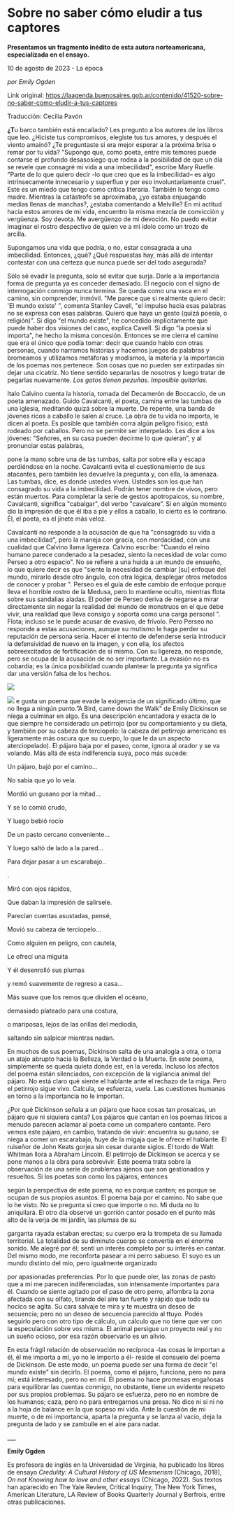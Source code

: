 # Sobre no saber cómo eludir a tus captores

**Presentamos un fragmento inédito de esta autora norteamericana, especializada en el ensayo.**

10 de agosto de 2023 - La época

_por Emily Ogden_

Link original: https://laagenda.buenosaires.gob.ar/contenido/41520-sobre-no-saber-como-eludir-a-tus-captores



Traducción: Cecilia Pavón




**¿T**u barco también está encallado? Les pregunto a los autores de los libros que leo. ¿Hiciste tus compromisos, elegiste tus tus amores, y después el viento amainó? ¿Te preguntaste si era mejor esperar a la próxima brisa o remar por tu vida? "Supongo que, como poeta, entre mis temores puede contarse el profundo desasosiego que rodea a la posibilidad de que un día se revele que consagré mi vida a una imbecilidad", escribe Mary Ruefle. "Parte de lo que quiero decir -lo que creo que es la imbecilidad– es algo intrínsecamente innecesario y superfluo y por eso involuntariamente cruel". Este es un miedo que tengo como crítica literaria. También lo tengo como madre. Mientras la catástrofe se aproximaba, ¿yo estaba enjuagando medias llenas de manchas?, ¿estaba comentando a Melville? En mi actitud hacia estos amores de mi vida, encuentro la misma mezcla de convicción y vergüenza. Soy devota. Me avergüenzo de mi devoción. No puedo evitar imaginar el rostro despectivo de quien ve a mi ídolo como un trozo de arcilla.




Supongamos una vida que podría, o no, estar consagrada a una imbecilidad. Entonces, ¿qué? ¿Qué respuestas hay, más allá de intentar contestar con una certeza que nunca puede ser del todo asegurada?




Sólo sé evadir la pregunta, solo sé evitar que surja. Darle a la importancia forma de pregunta ya es conceder demasiado. El negocio con el signo de interrogación conmigo nunca termina. Se queda como una vaca en el camino, sin comprender, inmóvil. "Me parece que si realmente quiero decir: 'El mundo existe' ", comenta Stanley Cavell, "el impulso hacia esas palabras no se expresa con esas palabras. Quiero que haya un gesto (quizá poesía, o religión)". Si digo "el mundo existe", he concedido implícitamente que puede haber dos visiones del caso, explica Cavell. Si digo "la poesía sí importa", he hecho la misma concesión. Entonces se me cierra el camino que era el único que podía tomar: decir que cuando hablo con otras personas, cuando narramos historias y hacemos juegos de palabras y bromeamos y utilizamos metáforas y modismos, la materia y la importancia de los poemas nos pertenece. Son cosas que no pueden ser extirpadas sin dejar una cicatriz. No tiene sentido separarlas de nosotros y luego tratar de pegarlas nuevamente. *Los gatos tienen pezuñas. Imposible quitarlas.*




Italo Calvino cuenta la historia, tomada del Decamerón de Boccaccio, de un poeta amenazado. Guido Cavalcanti, el poeta, camina entre las tumbas de una iglesia, meditando quizá sobre la muerte. De repente, una banda de jóvenes ricos a caballo le salen al cruce. La obra de tu vida no importa, le dicen al poeta. Es posible que también corra algún peligro físico; está rodeado por caballos. Pero no se permite ser interpelado. Les dice a los jóvenes: "Señores, en su casa pueden decirme lo que quieran”, y al pronunciar estas palabras,




pone la mano sobre una de las tumbas, salta por sobre ella y escapa perdiéndose en la noche. Cavalcanti evita el cuestionamiento de sus atacantes, pero también les devuelve la pregunta y, con ella, la amenaza. Las tumbas, dice, es donde ustedes viven. Ustedes son los que han consagrado su vida a la imbecilidad. Podrán tener nombre de vivos, pero están muertos. Para completar la serie de gestos apotropaicos, su nombre, Cavalcanti, significa "cabalgar", del verbo "cavalcare”. Si en algún momento dio la impresión de que él iba a pie y ellos a caballo, lo cierto es lo contrario. Él, el poeta, es el jinete más veloz.




Cavalcanti no responde a la acusación de que ha "consagrado su vida a una imbecilidad", pero la maneja con gracia, con mordacidad, con una cualidad que Calvino llama ligereza. Calvino escribe: "Cuando el reino humano parece condenado a la pesadez, siento la necesidad de volar como Perseo a otro espacio". No se refiere a una huida a un mundo de ensueño, lo que quiere decir es que "siente la necesidad de cambiar [su] enfoque del mundo, mirarlo desde otro ángulo, con otra lógica, desplegar otros métodos de conocer y probar ". Perseo es el guía de este cambio de enfoque porque lleva el horrible rostro de la Medusa, pero lo mantiene oculto, mientras flota sobre sus sandalias aladas. El poder de Perseo deriva de negarse a mirar directamente sin negar la realidad del mundo de monstruos en el que debe vivir, una realidad que lleva consigo y soporta como una carga personal ". Flota; incluso se le puede acusar de evasivo, de frívolo. Pero Perseo no responde a estas acusaciones, aunque su mutismo le haga perder su reputación de persona seria. Hacer el intento de defenderse sería introducir la defensividad de nuevo en la imagen, y con ella, los afectos sobreexcitados de fortificación de sí mismo. Con su ligereza, no responde, pero se ocupa de la acusación de no ser importante. La evasión no es cobardía; es la única posibilidad cuando plantear la pregunta ya significa dar una versión falsa de los hechos.




![](https://cdn.feater.me/files/images/2574092/370786be-de76-4860-af79-791477b108f3.jpg)




![](https://cdn.feater.me/files/images/2574086/abd5c04f-9c87-44d4-85aa-602743a6cf1d.jpg)
e gusta un poema que evade la exigencia de un significado último, que no llega a ningún punto.”A Bird, came down the Walk" de Emily Dickinson se niega a culminar en algo. Es una descripción encantadora y exacta de lo que siempre he considerado un petirrojo (por su comportamiento y su dieta, y también por su cabeza de terciopelo: la cabeza del petirrojo americano es ligeramente más oscura que su cuerpo, lo que le da un aspecto aterciopelado). El pájaro baja por el paseo, come, ignora al orador y se va volando. Más allá de esta indiferencia suya, poco más sucede:
 



Un pájaro, bajó por el camino…




No sabía que yo lo veía.




Mordió un gusano por la mitad...




Y se lo comió crudo,




Y luego bebió rocío




De un pasto cercano conveniente...




Y luego saltó de lado a la pared...




Para dejar pasar a un escarabajo..




.




Miró con ojos rápidos,




Que daban la impresión de salirsele.




Parecían cuentas asustadas, pensé,




Movió su cabeza de terciopelo…




Como alguien en peligro, con cautela,




Le ofrecí una miguita




Y él desenrolló sus plumas




y remó suavemente de regreso a casa...




Más suave que los remos que dividen el océano,




demasiado plateado para una costura,




o mariposas, lejos de las orillas del mediodía,




saltando sin salpicar mientras nadan.




En muchos de sus poemas, Dickinson salta de una analogía a otra, o toma un atajo abrupto hacia la Belleza, la Verdad o la Muerte. En este poema, simplemente se queda quieta donde est, en la vereda. Incluso los afectos del poema están silenciados, con excepción de la vigilancia animal del pájaro. No está claro qué siente el hablante ante el rechazo de la miga. Pero el petirrojo sigue vivo. Calcula, se esfuerza, vuela. Las cuestiones humanas en torno a la importancia no le importan.




¿Por qué Dickinson señala a un pájaro que hace cosas tan prosaicas, un pájaro que ni siquiera canta? Los pájaros que cantan en los poemas líricos a menudo parecen aclamar al poeta como un compañero cantante. Pero vemos este pájaro, en cambio, tratando de vivir: encuentra su gusano, se niega a comer un escarabajo, huye de la migaja que le ofrece el hablante. El ruiseñor de John Keats gorjea sin cesar durante siglos. El tordo de Walt Whitman llora a Abraham Lincoln. El petirrojo de Dickinson se acerca y se pone manos a la obra para sobrevivir. Este poema trata sobre la observación de una serie de problemas ajenos que son gestionados y resueltos. Si los poetas son como los pájaros, entonces




según la perspectiva de este poema, no es porque canten; es porque se ocupan de sus propios asuntos. El poema baja por el camino. No sabe que lo he visto. No se pregunta si creo que importe o no. Mi duda no lo aniquilará. El otro día observé un gorrión cantor posado en el punto más alto de la verja de mi jardín, las plumas de su




garganta rayada estaban erectas; su cuerpo era la trompeta de su llamada territorial. La totalidad de su diminuto cuerpo se convertía en el enorme sonido. Me alegré por él; sentí un interés completo por su interés en cantar. Del mismo modo, me reconforta pasear a mi perro sabueso. El suyo es un mundo distinto del mío, pero igualmente organizado




por apasionadas preferencias. Por lo que puede oler, las zonas de pasto que a mí me parecen indiferenciadas, son intensamente importantes para él. Cuando se siente agitado por el paso de otro perro, alfombra la zona afectada con su olfato, tirando del aire tan fuerte y rápido que todo su hocico se agita. Su cara salvaje te mira y te muestra un deseo de secuencia; pero no un deseo de secuencia parecido al ttuyo. Podés seguirlo pero con otro tipo de cálculo, un cálculo que no tiene que ver con la especulación sobre vos misma. El animal persigue un proyecto real y no un sueño ocioso, por esa razón observarlo es un alivio.




En esta frágil relación de observación no recíproca -las cosas le importan a él, él me importa a mí, yo no le importo a él- reside el consuelo del poema de Dickinson. De este modo, un poema puede ser una forma de decir "el mundo existe" sin decirlo. El poema, como el pájaro, funciona, pero no para mí; está interesado, pero no en mí. El poema no hace promesas engañosas para equilibrar las cuentas conmigo, no obstante, tiene un evidente respeto por sus propios problemas. Su pájaro se esfuerza, pero no en nombre de los humanos; caza, pero no para entregarnos una presa. No dice ni sí ni no a la hoja de balance en la que sopeso mi vida. Ante la cuestión de mi muerte, o de mi importancia, aparta la pregunta y se lanza al vacío, deja la pregunta de lado y se zambulle en el aire para nadar.




\_\_\_




**Emily Ogden**




Es profesora de inglés en la Universidad de Virginia, ha publicado los libros de ensayo *Credulity: A Cultural History of US Mesmerism* (Chicago, 2018)*, On not Knowing how to love and other essays* (Chicago, 2022). Sus textos han aparecido en The Yale Review, Critical Inquiry, The New York Times, American Literature, LA Review of Books Quarterly Journal y Berfrois, entre otras publicaciones.



